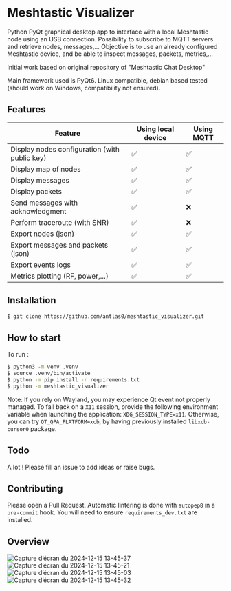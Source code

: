 # Meshtastic Visualizer
Python PyQt graphical desktop app to interface with a local Meshtastic node using an USB connection. Possibility to subscribe to MQTT servers and retrieve nodes, messages,...
Objective is to use an already configured Meshtastic device, and be able to inspect messages, packets, metrics,...

Initial work based on original repository of "Meshtastic Chat Desktop"

Main framework used is PyQt6.
Linux compatible, debian based tested (should work on Windows, compatibility not ensured).

## Features
| Feature | Using local device | Using MQTT |
|---|---|---|
| Display nodes configuration (with public key)|✅|✅|
| Display map of nodes |✅|✅|
| Display messages |✅|✅|
| Display packets |✅|✅|
| Send messages with acknowledgment|✅|❌|
| Perform traceroute (with SNR)|✅|❌|
| Export nodes (json) |✅|✅|
| Export messages and packets (json) |✅|✅|
| Export events logs |✅|✅|
| Metrics plotting (RF, power,...) |✅|✅|

## Installation 

```bash
$ git clone https://github.com/antlas0/meshtastic_visualizer.git
```

## How to start

To run :
```bash
$ python3 -m venv .venv
$ source .venv/bin/activate
$ python -m pip install -r requirements.txt
$ python -m meshtastic_visualizer
```
Note: If you rely on Wayland, you may experience Qt event not properly managed. To fall back on a `X11` session, provide the following environment variable when launching the application: `XDG_SESSION_TYPE=x11`.
Otherwise, you can try `QT_QPA_PLATFORM=xcb`, by having previously installed `libxcb-cursor0` package.


## Todo
A lot ! Please fill an issue to add ideas or raise bugs.

## Contributing
Please open a Pull Request.
Automatic lintering is done with `autopep8` in a `pre-commit` hook. You will need to ensure `requirements_dev.txt` are installed.

## Overview
![Capture d’écran du 2024-12-15 13-45-37](https://github.com/user-attachments/assets/e1ecdbcc-2dc6-4ca4-841a-75abf75f3c97)
![Capture d’écran du 2024-12-15 13-45-21](https://github.com/user-attachments/assets/85d23338-3edc-4cb2-8240-0652767fc23c)
![Capture d’écran du 2024-12-15 13-45-03](https://github.com/user-attachments/assets/4d2a605c-72ee-4431-9306-dfa5f92323ad)
![Capture d’écran du 2024-12-15 13-45-32](https://github.com/user-attachments/assets/5fb386cb-1910-4969-b3f1-db626e2d7edb)




